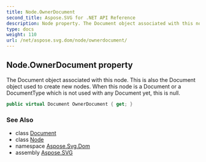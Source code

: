 ```yaml
---
title: Node.OwnerDocument
second_title: Aspose.SVG for .NET API Reference
description: Node property. The Document object associated with this node. This is also the Document object used to create new nodes. When this node is a Document or a DocumentType which is not used with any Document yet this is null
type: docs
weight: 110
url: /net/aspose.svg.dom/node/ownerdocument/
---
```

## Node.OwnerDocument property

The Document object associated with this node. This is also the Document object used to create new nodes. When this node is a Document or a DocumentType which is not used with any Document yet, this is null.

```csharp
public virtual Document OwnerDocument { get; }
```

### See Also

* class [Document](../../document/)
* class [Node](../)
* namespace [Aspose.Svg.Dom](../../../aspose.svg.dom/)
* assembly [Aspose.SVG](../../../)
